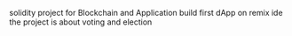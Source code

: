 solidity project for Blockchain and Application
build first dApp on remix ide
the project is about voting and election
